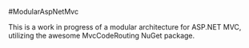 #ModularAspNetMvc

This is a work in progress of a modular architecture for ASP.NET MVC, utilizing the awesome MvcCodeRouting NuGet package.

